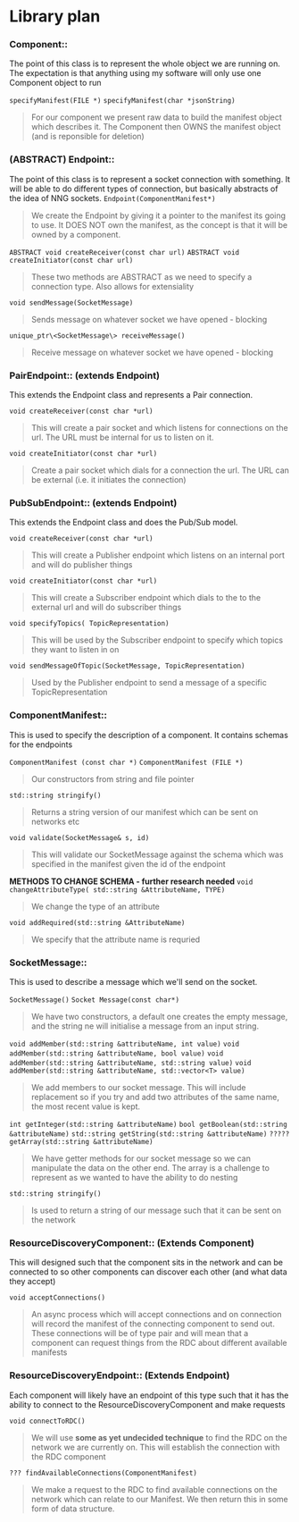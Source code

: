 # Library plan
### Component::
The point of this class is to represent the whole object we are running on. The expectation is that anything using my software will only use one Component object to run

`specifyManifest(FILE *)`
`specifyManifest(char *jsonString)`
> For our component we present raw data to build the manifest object which describes it. The Component then OWNS the manifest object (and is reponsible for deletion)

### (ABSTRACT) Endpoint::
The point of this class is to represent a socket connection with something. It will be able to do different types of connection, but basically abstracts of the idea of NNG sockets.
`Endpoint(ComponentManifest*)`
> We create the Endpoint by giving it a pointer to the manifest its going to use. It DOES NOT own the manifest, as the concept is that it will be owned by a component.

`ABSTRACT void createReceiver(const char url)`
`ABSTRACT void createInitiator(const char url)`
> These two methods are ABSTRACT as we need to specify a connection type. Also allows for extensiality

`void sendMessage(SocketMessage)`
> Sends message on whatever socket we have opened - blocking

`unique_ptr\<SocketMessage\> receiveMessage()`
> Receive message on whatever socket we have opened - blocking

### PairEndpoint:: (extends Endpoint)
This extends the Endpoint class and represents a Pair connection.

`void createReceiver(const char *url)`
> This will create a pair socket and which listens for connections on the url. The URL must be internal for us to listen on it.

`void createInitiator(const char *url)`
> Create a pair socket which dials for a connection the url. The URL can be external (i.e. it initiates the connection)

### PubSubEndpoint:: (extends Endpoint)
This extends the Endpoint class and does the Pub/Sub model.

`void createReceiver(const char *url)`
> This will create a Publisher endpoint which listens on an internal port and will do publisher things

`void createInitiator(const char *url)`
> This will create a Subscriber endpoint which dials to the to the external url and will do subscriber things

`void specifyTopics( TopicRepresentation)`
> This will be used by the Subscriber endpoint to specify which topics they want to listen in on

`void sendMessageOfTopic(SocketMessage, TopicRepresentation)`
> Used by the Publisher endpoint to send a message of a specific TopicRepresentation

### ComponentManifest::
This is used to specify the description of a component. It contains schemas for the endpoints

`ComponentManifest (const char *)`
`ComponentManifest (FILE *)`
> Our constructors from string and file pointer

`std::string stringify()`
> Returns a string version of our manifest which can be sent on networks etc

`void validate(SocketMessage& s, id)`
> This will validate our SocketMessage against the schema which was specified in the manifest given the id of the endpoint

**METHODS TO CHANGE SCHEMA - further research needed**
`void changeAttributeType( std::string &AttributeName, TYPE)`
> We change the type of an attribute

`void addRequired(std::string &AttributeName)`
> We specify that the attribute name is requried

### SocketMessage::
This is used to describe a message which we'll send on the socket.

`SocketMessage()`
`Socket Message(const char*)`
> We have two constructors, a default one creates the empty message, and the string ne will initialise a message from an input string.

`void addMember(std::string &attributeName, int value)`
`void addMember(std::string &attributeName, bool value)`
`void addMember(std::string &attributeName, std::string value)`
`void addMember(std::string &attributeName, std::vector<T> value)`
> We add members to our socket message. This will include replacement so if you try and add two attributes of the same name, the most recent value is kept.

`int getInteger(std::string &attributeName)`
`bool getBoolean(std::string &attributeName)`
`std::string getString(std::string &attributeName)`
`????? getArray(std::string &attributeName)`
> We have getter methods for our socket message so we can manipulate the data on the other end. The array is a challenge to represent as we wanted to have the ability to do nesting

`std::string stringify()`
> Is used to return a string of our message such that it can be sent on the network

### ResourceDiscoveryComponent:: (Extends Component)
This will designed such that the component sits in the network and can be connected to so other components can discover each other (and what data they accept)

`void acceptConnections()`
>An async process which will accept connections and on connection will record the manifest of the connecting component to send out. These connections will be of type pair and will mean that a component can request things from the RDC about different available manifests

### ResourceDiscoveryEndpoint:: (Extends Endpoint)
Each component will likely have an endpoint of this type such that it has the ability to connect to the ResourceDiscoveryComponent and make requests

`void connectToRDC()`
> We will use **some as yet undecided technique** to find the RDC on the network we are currently on. This will establish the connection with the RDC component

`??? findAvailableConnections(ComponentManifest)`
> We make a request to the RDC  to find available connections on the network which can relate to our Manifest. We then return this in some form of data structure.
<!--stackedit_data:
eyJoaXN0b3J5IjpbMTM5OTAzNjIwMywtMjA2NDQ2OTU0MSw3ND
AyMjY0NSw4MDA1NTU2OCwtMTA4Mzc5MDI4Nyw2NDc1NzUxOTBd
fQ==
-->